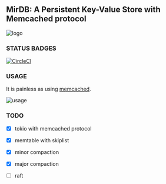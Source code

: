 ## MirDB: A Persistent Key-Value Store with Memcached protocol

![logo](https://github.com/yetone/mirdb/raw/master/assets/logo.gif)

### STATUS BADGES

[![CircleCI][cc-badge]][cc-url]

 [cc-url]: https://circleci.com/gh/yetone/mirdb
 [cc-badge]: https://atompunk.yetone.fun/github/yetone/mirdb?v=2

### USAGE

It is painless as using [memcached](https://github.com/memcached/memcached/blob/master/doc/protocol.txt).

![usage](https://github.com/yetone/mirdb/raw/master/assets/usage.gif)

### TODO

* [x] tokio with memcached protocol

* [x] memtable with skiplist

* [x] minor compaction

* [x] major compaction

* [ ] raft
